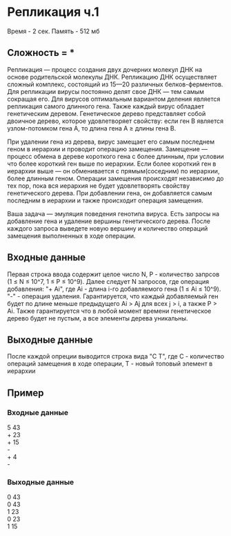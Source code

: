# Репликация ч.1
Время - 2 сек.
Память - 512 мб
## Сложность = *

Репликация — процесс создания двух дочерних молекул ДНК на основе родительской молекулы ДНК. Репликацию ДНК осуществляет сложный комплекс, состоящий из 15—20 различных белков-ферментов. Для репликации вирусы постоянно делят свое ДНК — тем самым сокращая его. Для вирусов оптимальным вариантом деления является репликация самого длинного гена. Также каждый вирус обладает генетическим деревом. Генетическое дерево представляет собой двоичное дерево, которое удовлетворяет свойству: если ген B является узлом-потомком гена A, то длина гена А ≥ длины гена В.

При удалении гена из дерева, вирус замещает его самым последнем геном в иерархии и проводит операцию замещения. Замещение — процесс обмена в дереве короткого гена с более длинным, при условии что более короткий ген выше по иерархии. Если более короткий ген в иерархии выше — он обменивается с прямым(соседним) по иерархии, более длинным геном. Операции замещения происходят независимо до тех пор, пока вся иерархия не будет удовлетворять свойству генетического дерева.
При добавлении гена, он добавляется самым последним в иерархии и также происходит операция замещения.

Ваша задача — эмуляция поведения генотипа вируса. Есть запросы на добавление гена и удаление вершины генетического дерева.
После каждого запроса выведете новую вершину и количество операций замещения выполненных в ходе операции.

## Входные данные

Первая строка ввода содержит целое число N, P - количество запрсов (1 ≤ N ≤ 10^7, 1 ≤ P ≤ 10^9).
Далее следует N запросов, где операция добавления: "+ Ai", где Ai - длина i-го добавляемого гена (1 ≤ Ai ≤ 10^9). "-" - операция удаления.
Гарантируется, что каждый добавляемый ген будет по длине меньше предыдущего Ai > Aj для всех j > i, а также P > Ai.
Также гарантируется что в любой момент времени генетическое дерево будет не пустым, а все элементы дерева уникальны.

## Выходные данные
После каждой опреции выводится строка вида "C T", где C - количество операций замещения в ходе операции, T - новый топовый элемент в иерархии

## Пример
### Входные данные
 5 43
 <br>+ 23
 <br>+ 15
 <br>-
 <br>+ 4
 <br>-
### Выходные данные
 0 43<br>
 0 43<br>
 1 23<br>
 0 23<br>
 1 15<br>



